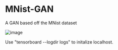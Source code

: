 # MNist-GAN
A GAN based off the MNist dataset

![image](https://user-images.githubusercontent.com/71347283/153926392-ece63932-2f70-43b2-9d9b-2bab8be336ea.png)

Use "tensorboard --logdir logs" to initalize localhost.
